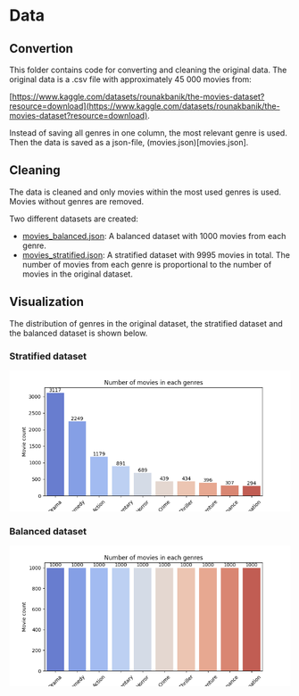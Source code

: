 # Data

## Convertion 

This folder contains code for converting and cleaning the original data. The original data is a .csv file with approximately 45 000 movies from:

[https://www.kaggle.com/datasets/rounakbanik/the-movies-dataset?resource=download](https://www.kaggle.com/datasets/rounakbanik/the-movies-dataset?resource=download). 

Instead of saving all genres in one column, the most relevant genre is used. Then the data is saved as a json-file, (movies.json)[movies.json]. 

## Cleaning
The data is cleaned and only movies within the most used genres is used. Movies without genres are removed. 

Two different datasets are created:
- [movies_balanced.json](movies_balanced.json): A balanced dataset with 1000 movies from each genre.
- [movies_stratified.json](movies_stratified.json): A stratified dataset with 9995 movies in total. The number of movies from each genre is proportional to the number of movies in the original dataset.


## Visualization
The distribution of genres in the original dataset, the stratified dataset and the balanced dataset is shown below. 

### Stratified dataset
![Stratified dataset](./img/stratified.png)

### Balanced dataset
![Balanced dataset](./img/balanced.png)
